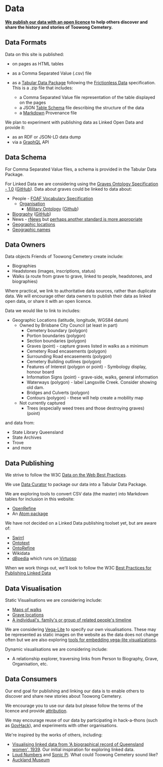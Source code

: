 #  Data

**[We publish our data with an open licence](legal.md) to help others discover and share the history and stories of Toowong Cemetery.**

## Data Formats 

Data on this site is published:

- on pages as HTML tables
- as a Comma Separated Value (.csv) file 
- as a [Tabular Data Package](https://specs.frictionlessdata.io/tabular-data-package/) following the [Frictionless Data](https://frictionlessdata.io) specification. This is a .zip file that includes: 

    - a Comma Separated Value file representation of the table displayed on the pages
    - a JSON [Table Schema](https://specs.frictionlessdata.io/table-schema/) file describing the structure of the data 
    - a [Markdown](https://commonmark.org/help/) Provenance file

We plan to experiment with publishing data as Linked Open Data and provide it:

- as an RDF or JSON-LD data dump 
- via a [GraphQL](https://graphql.org) API

## Data Schema

For Comma Separated Value files, a schema is provided in the Tabular Data Package.

For Linked Data we are considering using the [Graves Ontology Specification - 1.0](https://rdf.muninn-project.org/ontologies/graves.html) ([GitHub](https://github.com/muninn/graves)). Data about graves could be linked to data about:

- People - [FOAF Vocabulary Specification](http://xmlns.com/foaf/spec/)
    - [Organisation](https://www.w3.org/TR/vocab-org/) 
        - [Military Ontology](http://rdf.muninn-project.org/ontologies/military.html) ([Github](https://github.com/muninn/military))
- [Biography](https://vocab.org/bio/) ([GitHub](https://github.com/iand/vocab-bio))
- News - [rNews](http://dev.iptc.org/rNews) but [perhaps another standard is more appropriate](http://dev.iptc.org/rNews-and-other-standards)
- [Geographic locations](https://www.w3.org/2003/01/geo/)
- [Geographic names](http://www.geonames.org/ontology/documentation.html)

## Data Owners

Data objects Friends of Toowong Cemetery create include: 

- Biographies
- Headstones (images, inscriptions, status)
- Walks (a route from grave to grave, linked to people, headstones, and biographies)

Where practical, we link to authoritative data sources, rather than duplicate data. We will encourage other data owners to publish their data as linked open data, or share it with an open licence. 

Data we would like to link to includes: 

- Geographic Locations (latitude, longitude, WGS84 datum)
    - Owned by Brisbane City Council (at least in part)
        - Cemetery boundary (polygon)
        - Portion boundaries (polygon)
        - Section boundaries (polygon)
        - Graves (point) - capture graves listed in walks as a minimum
        - Cemetery Road encasements (polygon)
        - Surrounding Road encasements (polygon)
        - Cemetery Building outlines (polygon)
        - Features of Interest (polygon or point) - Symbology display, honour board
        - Information Signs (point) - grave-side, walks, general information
        - Waterways (polygon) - label Langsville Creek. Consider showing old dam.
        - Bridges and Culverts (polygon)
        - Contours (polygon) - these will help create a mobility map
    - Not currently captured    
        - Trees (especially weed trees and those destroying graves) (point)
        
and data from: 
        
- State Library Queensland
- State Archives
- Trove
- and more

## Data Publishing 

We strive to follow the W3C [Data on the Web Best Practices](https://www.w3.org/TR/dwbp/).

We use [Data Curator](https://www.qcif.edu.au/news/data-curator-now-in-app-stores/) to package our data into a Tabular Data Package. 

We are exploring tools to convert CSV data (the master) into Markdown tables for inclusion in this website:

- [OpenRefine](https://openrefine.org)  
- An [Atom package](https://github.com/takezoe/atom-csv-markdown) 

We have not decided on a Linked Data publishing toolset yet, but are aware of: 

- [Swirrl](https://www.swirrl.com)
- [Ontotext](https://www.ontotext.com)
- [OntoRefine](https://graphdb.ontotext.com/documentation/free/loading-data-using-ontorefine.html)
- Wikidata 
- [dBpedia](https://www.dbpedia.org) which runs on [Virtuoso](https://virtuoso.openlinksw.com)

When we work things out, we'll look to follow the W3C [Best Practices for Publishing Linked Data](https://www.w3.org/TR/ld-bp/)

## Data Visualisation

Static Visualisations we are considering include: 

- [Maps of walks](https://vega.github.io/vega-lite/examples/geo_line.html)
- [Grave locations](https://vega.github.io/vega-lite/examples/geo_layer.html)
- [A individual's, family's or group of related people's timeline](https://bl.ocks.org/jakevdp/1643ebb6853e76c32e47a969f415f3ea)

We are considering [Vega-Lite](https://vega.github.io/vega-lite/) to specify our own visualisations. These may be represented as static images on the website as the data does not change often but we are also exploring [tools for embedding vega-lite visualizations](https://vega.github.io/vega-lite/ecosystem.html#tools-for-embedding-vega-lite-visualizations).

Dynamic visualisations we are considering include:

- A relationship explorer, traversing links from Person to Biography, Grave, Organisation, etc. 


## Data Consumers

Our end goal for publishing and linking our data is to enable others to discover and share new stories about Toowong Cemetery.

We encourage you to use our data but please follow the terms of the licence and provide [attribution](legal.md). 

We may encourage reuse of our data by participating in hack-a-thons (such as [GovHack](https://govhack.org)), and experiments with other organisations. 

We're inspired by the works of others, including:

- [Visualising linked data from 'A biographical record of Queensland women', 1939](https://www.slq.qld.gov.au/blog/visualising-linked-data-biographical-record-queensland-women-1939). Our initial inspiration for exploring linked data.
- [Loud Numbers](https://anchor.fm/loudnumbers/episodes/The-End-of-the-Road-e131bnl) and [Sonic Pi](https://sonic-pi.net). What could Toowong Cemetery sound like?
- [Auckland Museum](https://www.aucklandmuseum.com/discover/collections-online/our-data) 
